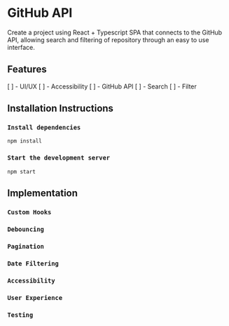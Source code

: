 # GitHub API

Create a project using React + Typescript SPA that connects to the GitHub API, allowing search and filtering of repository through an easy to use interface. 

## Features

[ ] - UI/UX
[ ] - Accessibility
[ ] - GitHub API
[ ] - Search
[ ] - Filter


## Installation Instructions

### `Install dependencies`

```
npm install
```

### `Start the development server`

```
npm start
```

## Implementation


### `Custom Hooks`
### `Debouncing`
### `Pagination`
### `Date Filtering`
### `Accessibility`
### `User Experience`
### `Testing`